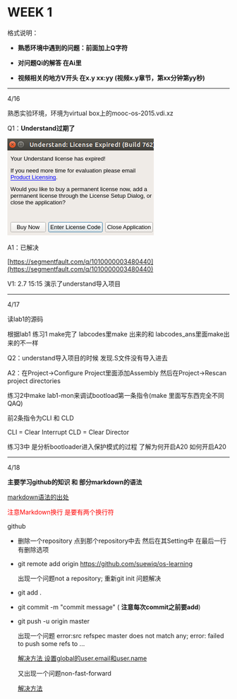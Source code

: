 # WEEK 1

格式说明：

* **熟悉环境中遇到的问题：前面加上Q字符**

* **对问题Qi的解答 在Ai里**

* **视频相关的地方V开头 在x.y xx:yy \(视频x.y章节，第xx分钟第yy秒\)**
- - -

4/16

熟悉实验环境，环境为virtual box上的mooc-os-2015.vdi.xz

Q1：**Understand过期了**

![](/assets/import.png)

A1：已解决

[https://segmentfault.com/q/1010000003480440](https://segmentfault.com/q/1010000003480440)

V1: 2.7 15:15 演示了understand导入项目
- - -

4/17

读lab1的源码

根据lab1 练习1 make完了 labcodes里make 出来的和 labcodes\_ans里面make出来的不一样

Q2：understand导入项目的时候 发现.S文件没有导入进去

A2：在Project-&gt;Configure Project里面添加Assembly 然后在Project-&gt;Rescan project directories

练习2中make lab1-mon来调试bootload第一条指令\(make 里面写东西完全不同QAQ\)

前2条指令为CLI 和 CLD

CLI = Clear Interrupt CLD = Clear Director

练习3中 是分析bootloader进入保护模式的过程 了解为何开启A20 如何开启A20
- - -
4/18

**主要学习github的知识 和 部分markdown的语法**

[markdown语法的出处](https://daringfireball.net/projects/markdown/syntax#header)

<font color="red">注意Markdown换行 是要有两个换行符</font>

github
* 删除一个repository 点到那个repository中去 然后在其Setting中 在最后一行有删除选项

* git remote add origin https://github.com/suewiq/os-learning

	出现一个问题not a repository; 重新git init 问题解决

* git add .

* git commit -m "commit message" \( **注意每次commit之前要add**\)

* git push -u origin master

	出现一个问题 error:src refspec master does not match any; error: failed to push some refs to ...

	[解决方法 设置global的user.email和user.name](https://blog.csdn.net/wangwangwanglichao/article/details/79983262)

	又出现一个问题non-fast-forward 

	[解决方法](https://blog.csdn.net/kiddd_fu/article/details/78247290)